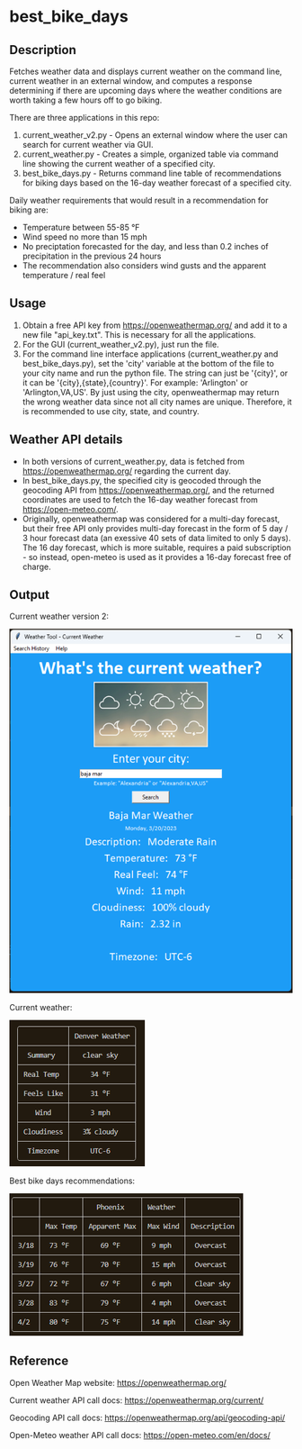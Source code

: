 # best_bike_days
## Description
Fetches weather data and displays current weather on the command line, current weather in an external window, and computes a response determining if there are upcoming days where the weather conditions are worth taking a few hours off to go biking.

There are three applications in this repo:
1. current_weather_v2.py - Opens an external window where the user can search for current weather via GUI.
2. current_weather.py  -  Creates a simple, organized table via command line showing the current weather of a specified city.
3. best_bike_days.py  -  Returns command line table of recommendations for biking days based on the 16-day weather forecast of a specified city.

Daily weather requirements that would result in a recommendation for biking are:
- Temperature between 55-85 °F
- Wind speed no more than 15 mph
- No preciptation forecasted for the day, and less than 0.2 inches of precipitation in the previous 24 hours
- The recommendation also considers wind gusts and the apparent temperature / real feel

## Usage
1. Obtain a free API key from https://openweathermap.org/ and add it to a new file "api_key.txt". This is necessary for all the applications.
2. For the GUI (current_weather_v2.py), just run the file. 
3. For the command line interface applications (current_weather.py and best_bike_days.py), set the 'city' variable at the bottom of the file to your city name and run the python file. The string can just be '{city}', or it can be '{city},{state},{country}'. For example: 'Arlington' or 'Arlington,VA,US'. By just using the city, openweathermap may return the wrong weather data since not all city names are unique. Therefore, it is recommended to use city, state, and country.

## Weather API details
- In both versions of current_weather.py, data is fetched from https://openweathermap.org/ regarding the current day.
- In best_bike_days.py, the specified city is geocoded through the geocoding API from https://openweathermap.org/, and the returned coordinates are used to fetch the 16-day weather forecast from https://open-meteo.com/.
- Originally, openweathermap was considered for a multi-day forecast, but their free API only provides multi-day forecast in the form of 5 day / 3 hour forecast data (an exessive 40 sets of data limited to only 5 days). The 16 day forecast, which is more suitable, requires a paid subscription - so instead, open-meteo is used as it provides a 16-day forecast free of charge.

## Output
Current weather version 2:

![alt text](https://github.com/justinliu1308/best_bike_days/blob/main/screenshots/weather_gui_tool_rain.png)

Current weather:

![alt text](https://github.com/justinliu1308/best_bike_days/blob/main/screenshots/current_weather_screenshot.png)

Best bike days recommendations:

![alt text](https://github.com/justinliu1308/best_bike_days/blob/main/screenshots/best_bike_days_screenshot.png)

## Reference
Open Weather Map website: https://openweathermap.org/

Current weather API call docs: https://openweathermap.org/current/

Geocoding API call docs: https://openweathermap.org/api/geocoding-api/

Open-Meteo weather API call docs: https://open-meteo.com/en/docs/


